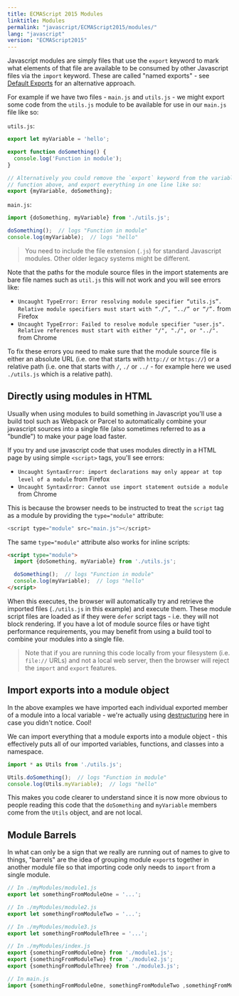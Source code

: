 ```yaml
---
title: ECMAScript 2015 Modules
linktitle: Modules
permalink: "javascript/ECMAScript2015/modules/"
lang: "javascript"
version: "ECMAScript2015"
---
```


Javascript modules are simply files that use the `export` keyword to mark what
elements of that file are available to be consumed by other Javascript files
via the `import` keyword. These are called "named exports" - see
[Default Exports](#default-exports) for an alternative approach.

For example if we have two files - `main.js` and `utils.js` - we might export
some code from the `utils.js` module to be available for use in our `main.js`
file like so:

`utils.js`:
```javascript
export let myVariable = 'hello';

export function doSomething() {
  console.log('Function in module');
}

// Alternatively you could remove the `export` keyword from the variable and
// function above, and export everything in one line like so:
export {myVariable, doSomething};
```

`main.js`:
```javascript
import {doSomething, myVariable} from './utils.js';

doSomething();  // logs "Function in module"
console.log(myVariable);  // logs "hello"
```

> You need to include the file extension (`.js`) for standard Javascript
> modules. Other older legacy systems might be different.

Note that the paths for the module source files in the import statements are
bare file names such as `util.js` this will not work and you will see errors
like:

  * `Uncaught TypeError: Error resolving module specifier “utils.js”. Relative
    module specifiers must start with “./”, “../” or “/”.` from Firefox
  * `Uncaught TypeError: Failed to resolve module specifier "user.js". Relative
    references must start with either "/", "./", or "../".` from Chrome

To fix these errors you need to make sure that the module source file is either
an absolute URL (i.e. one that starts with `http://` or `https://`) or a
relative path (i.e. one that starts with `/`, `./` or `../` - for example here
we used `./utils.js` which is a relative path).

## Directly using modules in HTML

Usually when using modules to build something in Javascript you'll use a build
tool such as Webpack or Parcel to automatically combine your javascript sources
into a single file (also sometimes referred to as a "bundle") to make your page
load faster.

If you try and use javascript code that uses modules directly in a HTML page by
using simple `<script>` tags, you'll see errors:
 * `Uncaught SyntaxError: import declarations may only appear at top level of a
   module` from Firefox
 * `Uncaught SyntaxError: Cannot use import statement outside a module` from
   Chrome

This is because the browser needs to be instructed to treat the `script` tag as
a module by providing the `type="module"` attribute:

```javascript
<script type="module" src="main.js"></script>
```

The same `type="module"` attribute also works for inline scripts:

```html
<script type="module">
  import {doSomething, myVariable} from './utils.js';

  doSomething();  // logs "Function in module"
  console.log(myVariable);  // logs "hello"
</script>
```

When this executes, the browser will automatically try and retrieve the imported
files (`./utils.js` in this example) and execute them. These module script files
are loaded as if they were `defer` script tags - i.e. they will not block
rendering. If you have a lot of module source files or have tight performance
requirements, you may benefit from using a build tool to combine your modules
into a single file.

> Note that if you are running this code locally from your filesystem (i.e.
`file://` URLs) and not a local web server, then the browser will reject the
`import` and `export` features.

## Import exports into a module object

In the above examples we have imported each individual exported member of a
module into a local variable - we're actually using
[destructuring](/javascript/ECMAScript2015/destructuring/) here in case you
didn't notice. Cool!

We can import everything that a module exports into a module object - this
effectively puts all of our imported variables, functions, and classes into a
namespace.

```javascript
import * as Utils from './utils.js';

Utils.doSomething();  // logs "Function in module"
console.log(Utils.myVariable);  // logs "hello"
```

This makes you code clearer to understand since it is now more obvious to people
reading this code that the `doSomething` and `myVariable` members come from the
`Utils` object, and are not local.

## Module Barrels

In what can only be a sign that we really are running out of names to give to
things, "barrels" are the idea of grouping module `export`s together in another
module file so that importing code only needs to `import` from a single module.

```javascript
// In ./myModules/module1.js
export let somethingFromModuleOne = '...';

// In ./myModules/module2.js
export let somethingFromModuleTwo = '...';

// In ./myModules/module3.js
export let somethingFromModuleThree = '...';

// In ./myModules/index.js
export {somethingFromModuleOne} from './module1.js';
export {somethingFromModuleTwo} from './module2.js';
export {somethingFromModuleThree} from './module3.js';

// In main.js
import {somethingFromModuleOne, somethingFromModuleTwo ,somethingFromModuleThree} from './myModules/index.js'
```
